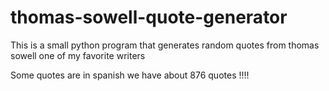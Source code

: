 # thomas-sowell-quote-generator
This is a small python program that generates random quotes from thomas sowell one of my favorite writers

Some quotes are in spanish we have about 876 quotes !!!!
